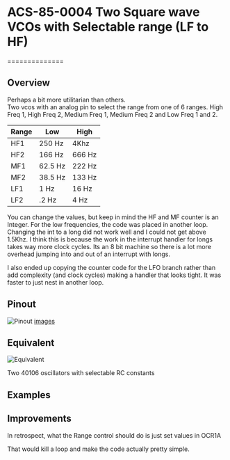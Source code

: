 # ACS-85-0004 Two Square wave VCOs with Selectable range (LF to HF)

==============

## Overview

Perhaps a bit more utilitarian than others.  
Two vcos with an analog pin to select the range from one of 6 ranges.  High Freq 1, High Freq 2, Medium Freq 1, Medium Freq 2 and Low Freq 1 and 2.

Range    | Low   | High
--- | --- | ---
HF1  |  250 Hz  |  4Khz
HF2  |  166 Hz  |  666 Hz
MF1  |  62.5 Hz  |  222 Hz
MF2  |  38.5 Hz  |  133 Hz
LF1  |  1 Hz  | 16 Hz
LF2  |  .2 Hz  | 4 Hz

You can change the values, but keep in mind the HF and MF counter is an Integer.
For the low frequencies, the code was placed in another loop.  Changing the int to a long did not work well and I could not get above 1.5Khz.  I think this is because the work in the interrupt handler for longs takes way more clock cycles. Its an 8 bit machine so there is a lot more overhead jumping into and out of an interrupt with longs.


I also ended up copying the counter code for the LFO branch rather than add complexity (and clock cycles) making a handler that looks tight.  It was faster to just nest in another loop.


## Pinout

![Pinout](https://github.com/robstave/ArduinoComponentSketches/blob/master/ACS-85%20ATTiny85%20sketches/ACS-85-0004/images/ACS-85-0004.png)
[images](https://github.com/robstave/ArduinoComponentSketches/blob/master/ACS-85%20ATTiny85%20sketches/ACS-85-0004/images)

## Equivalent

![Equivalent](https://github.com/robstave/ArduinoComponentSketches/blob/master/ACS-85%20ATTiny85%20sketches/ACS-85-0004/images/ACS-85-0004-overview.png)

Two 40106 oscillators with selectable RC constants


## Examples

## Improvements

In retrospect, what the Range control should do is just set values in OCR1A

That would kill a loop and make the code actually pretty simple.

